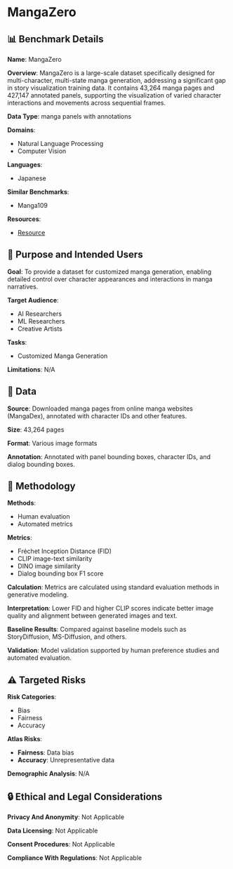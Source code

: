 # MangaZero

## 📊 Benchmark Details

**Name**: MangaZero

**Overview**: MangaZero is a large-scale dataset specifically designed for multi-character, multi-state manga generation, addressing a significant gap in story visualization training data. It contains 43,264 manga pages and 427,147 annotated panels, supporting the visualization of varied character interactions and movements across sequential frames.

**Data Type**: manga panels with annotations

**Domains**:
- Natural Language Processing
- Computer Vision

**Languages**:
- Japanese

**Similar Benchmarks**:
- Manga109

**Resources**:
- [Resource](https://jianzongwu.github.io/projects/diffsensei/)

## 🎯 Purpose and Intended Users

**Goal**: To provide a dataset for customized manga generation, enabling detailed control over character appearances and interactions in manga narratives.

**Target Audience**:
- AI Researchers
- ML Researchers
- Creative Artists

**Tasks**:
- Customized Manga Generation

**Limitations**: N/A

## 💾 Data

**Source**: Downloaded manga pages from online manga websites (MangaDex), annotated with character IDs and other features.

**Size**: 43,264 pages

**Format**: Various image formats

**Annotation**: Annotated with panel bounding boxes, character IDs, and dialog bounding boxes.

## 🔬 Methodology

**Methods**:
- Human evaluation
- Automated metrics

**Metrics**:
- Fréchet Inception Distance (FID)
- CLIP image-text similarity
- DINO image similarity
- Dialog bounding box F1 score

**Calculation**: Metrics are calculated using standard evaluation methods in generative modeling.

**Interpretation**: Lower FID and higher CLIP scores indicate better image quality and alignment between generated images and text.

**Baseline Results**: Compared against baseline models such as StoryDiffusion, MS-Diffusion, and others.

**Validation**: Model validation supported by human preference studies and automated evaluation.

## ⚠️ Targeted Risks

**Risk Categories**:
- Bias
- Fairness
- Accuracy

**Atlas Risks**:
- **Fairness**: Data bias
- **Accuracy**: Unrepresentative data

**Demographic Analysis**: N/A

## 🔒 Ethical and Legal Considerations

**Privacy And Anonymity**: Not Applicable

**Data Licensing**: Not Applicable

**Consent Procedures**: Not Applicable

**Compliance With Regulations**: Not Applicable
